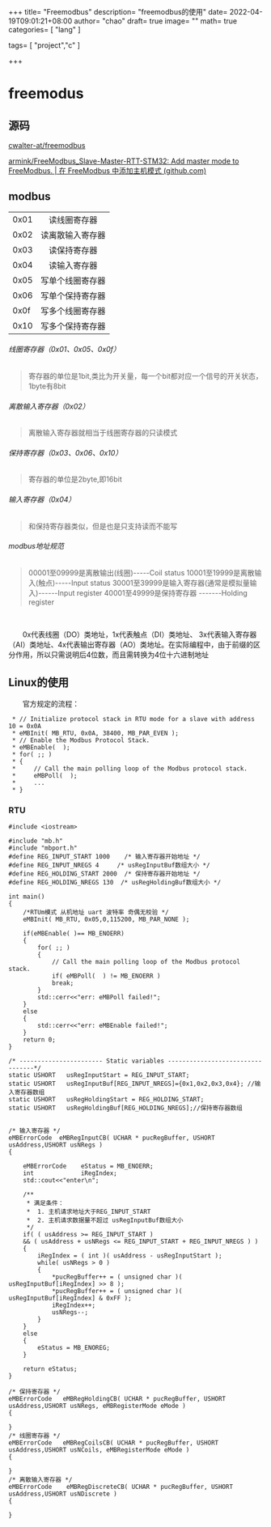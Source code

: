 +++
title= "Freemodbus"
description= "freemodbus的使用"
date= 2022-04-19T09:01:21+08:00
author= "chao"
draft= true
image= "" 
math= true
categories= [
    "lang"
]

tags=  [
    "project","c"
]

+++

# freemodus

## 源码

[cwalter-at/freemodbus](https://github.com/cwalter-at/freemodbus)

[armink/FreeModbus_Slave-Master-RTT-STM32: Add master mode to FreeModbus. | 在 FreeModbus 中添加主机模式 (github.com)](https://github.com/armink/FreeModbus_Slave-Master-RTT-STM32)

## modbus



|      |                  |
| ---- | :--------------: |
| 0x01 |   读线圈寄存器   |
| 0x02 | 读离散输入寄存器 |
| 0x03 |   读保持寄存器   |
| 0x04 |   读输入寄存器   |
| 0x05 | 写单个线圈寄存器 |
| 0x06 | 写单个保持寄存器 |
| 0x0f | 写多个线圈寄存器 |
| 0x10 | 写多个保持寄存器 |

###### 线圈寄存器（0x01、0x05、0x0f）

> 寄存器的单位是1bit,类比为开关量，每一个bit都对应一个信号的开关状态，1byte有8bit

###### 离散输入寄存器（0x02）

> 离散输入寄存器就相当于线圈寄存器的只读模式

###### 保持寄存器（0x03、0x06、0x10）

> 寄存器的单位是2byte,即16bit

###### 输入寄存器（0x04）

> 和保持寄存器类似，但是也是只支持读而不能写

###### modbus地址规范

> 00001至09999是离散输出(线圈)-----Coil status
> 		10001至19999是离散输入(触点)-----Input status
> 		30001至39999是输入寄存器(通常是模拟量输入)------Input register
> 		40001至49999是保持寄存器 -------Holding register



<br>

&emsp;&emsp;0x代表线圈（DO）类地址，1x代表触点（DI）类地址、 3x代表输入寄存器（AI）类地址、4x代表输出寄存器（AO）类地址。在实际编程中，由于前缀的区分作用，所以只需说明后4位数，而且需转换为4位十六进制地址

## Linux的使用

&emsp;&emsp;官方规定的流程：

~~~
 * // Initialize protocol stack in RTU mode for a slave with address 10 = 0x0A
 * eMBInit( MB_RTU, 0x0A, 38400, MB_PAR_EVEN );
 * // Enable the Modbus Protocol Stack.
 * eMBEnable(  );
 * for( ;; )
 * {
 *     // Call the main polling loop of the Modbus protocol stack.
 *     eMBPoll(  );
 *     ...
 * }
~~~

### RTU

~~~
#include <iostream>

#include "mb.h"
#include "mbport.h"
#define REG_INPUT_START 1000    /* 输入寄存器开始地址 */
#define REG_INPUT_NREGS 4     /* usRegInputBuf数组大小 */
#define REG_HOLDING_START 2000  /* 保持寄存器开始地址 */
#define REG_HOLDING_NREGS 130  /* usRegHoldingBuf数组大小 */

int main()
{
    /*RTUm模式 从机地址 uart 波特率 奇偶无校验 */
    eMBInit( MB_RTU, 0x05,0,115200, MB_PAR_NONE );

    if(eMBEnable( )== MB_ENOERR)
    {  
        for( ;; )
        {
            // Call the main polling loop of the Modbus protocol stack.
            if( eMBPoll(  ) != MB_ENOERR )
            break;
        }
        std::cerr<<"err: eMBPoll failed!";
    }
    else
    {
        std::cerr<<"err: eMBEnable failed!";
    }
    return 0;
}

/* ----------------------- Static variables ---------------------------------*/
static USHORT   usRegInputStart = REG_INPUT_START;
static USHORT   usRegInputBuf[REG_INPUT_NREGS]={0x1,0x2,0x3,0x4}; //输入寄存器数组
static USHORT   usRegHoldingStart = REG_HOLDING_START;
static USHORT   usRegHoldingBuf[REG_HOLDING_NREGS];//保持寄存器数组


/* 输入寄存器 */
eMBErrorCode  eMBRegInputCB( UCHAR * pucRegBuffer, USHORT usAddress,USHORT usNRegs )
{
    
    eMBErrorCode    eStatus = MB_ENOERR;
    int             iRegIndex;
    std::cout<<"enter\n";

    /**
     * 满足条件：
     *  1. 主机请求地址大于REG_INPUT_START
     *  2. 主机请求数据量不超过 usRegInputBuf数组大小
     */
    if( ( usAddress >= REG_INPUT_START )
    && ( usAddress + usNRegs <= REG_INPUT_START + REG_INPUT_NREGS ) )
    {
        iRegIndex = ( int )( usAddress - usRegInputStart );
        while( usNRegs > 0 )
        {
            *pucRegBuffer++ = ( unsigned char )( usRegInputBuf[iRegIndex] >> 8 );
            *pucRegBuffer++ = ( unsigned char )( usRegInputBuf[iRegIndex] & 0xFF );
            iRegIndex++;
            usNRegs--;
        }
    }
    else
    {
        eStatus = MB_ENOREG;
    }

    return eStatus;
}

/* 保持寄存器 */
eMBErrorCode   eMBRegHoldingCB( UCHAR * pucRegBuffer, USHORT usAddress,USHORT usNRegs, eMBRegisterMode eMode )
{

}
/* 线圈寄存器 */
eMBErrorCode   eMBRegCoilsCB( UCHAR * pucRegBuffer, USHORT usAddress,USHORT usNCoils, eMBRegisterMode eMode )
{

}
/* 离散输入寄存器 */
eMBErrorCode    eMBRegDiscreteCB( UCHAR * pucRegBuffer, USHORT usAddress,USHORT usNDiscrete )
{

}

~~~





